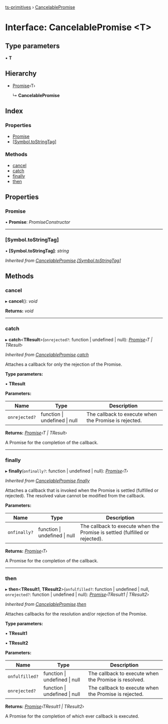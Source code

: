 [ts-primitives](../README.md) › [CancelablePromise](cancelablepromise.md)

# Interface: CancelablePromise <**T**>

## Type parameters

▪ **T**

## Hierarchy

* [Promise](cancelablepromise.md#promise)‹T›

  ↳ **CancelablePromise**

## Index

### Properties

* [Promise](cancelablepromise.md#promise)
* [[Symbol.toStringTag]](cancelablepromise.md#[symbol.tostringtag])

### Methods

* [cancel](cancelablepromise.md#cancel)
* [catch](cancelablepromise.md#catch)
* [finally](cancelablepromise.md#finally)
* [then](cancelablepromise.md#then)

## Properties

###  Promise

• **Promise**: *PromiseConstructor*

___

###  [Symbol.toStringTag]

• **[Symbol.toStringTag]**: *string*

*Inherited from [CancelablePromise](cancelablepromise.md).[[Symbol.toStringTag]](cancelablepromise.md#[symbol.tostringtag])*

## Methods

###  cancel

▸ **cancel**(): *void*

**Returns:** *void*

___

###  catch

▸ **catch**<**TResult**>(`onrejected?`: function | undefined | null): *[Promise](cancelablepromise.md#promise)‹T | TResult›*

*Inherited from [CancelablePromise](cancelablepromise.md).[catch](cancelablepromise.md#catch)*

Attaches a callback for only the rejection of the Promise.

**Type parameters:**

▪ **TResult**

**Parameters:**

Name | Type | Description |
------ | ------ | ------ |
`onrejected?` | function &#124; undefined &#124; null | The callback to execute when the Promise is rejected. |

**Returns:** *[Promise](cancelablepromise.md#promise)‹T | TResult›*

A Promise for the completion of the callback.

___

###  finally

▸ **finally**(`onfinally?`: function | undefined | null): *[Promise](cancelablepromise.md#promise)‹T›*

*Inherited from [CancelablePromise](cancelablepromise.md).[finally](cancelablepromise.md#finally)*

Attaches a callback that is invoked when the Promise is settled (fulfilled or rejected). The
resolved value cannot be modified from the callback.

**Parameters:**

Name | Type | Description |
------ | ------ | ------ |
`onfinally?` | function &#124; undefined &#124; null | The callback to execute when the Promise is settled (fulfilled or rejected). |

**Returns:** *[Promise](cancelablepromise.md#promise)‹T›*

A Promise for the completion of the callback.

___

###  then

▸ **then**<**TResult1**, **TResult2**>(`onfulfilled?`: function | undefined | null, `onrejected?`: function | undefined | null): *[Promise](cancelablepromise.md#promise)‹TResult1 | TResult2›*

*Inherited from [CancelablePromise](cancelablepromise.md).[then](cancelablepromise.md#then)*

Attaches callbacks for the resolution and/or rejection of the Promise.

**Type parameters:**

▪ **TResult1**

▪ **TResult2**

**Parameters:**

Name | Type | Description |
------ | ------ | ------ |
`onfulfilled?` | function &#124; undefined &#124; null | The callback to execute when the Promise is resolved. |
`onrejected?` | function &#124; undefined &#124; null | The callback to execute when the Promise is rejected. |

**Returns:** *[Promise](cancelablepromise.md#promise)‹TResult1 | TResult2›*

A Promise for the completion of which ever callback is executed.
